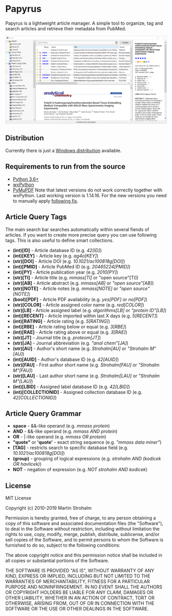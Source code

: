 # Papyrus

Papyrus is a lightweight article manager. A simple tool to organize, tag and search articles and retrieve their metadata
from PubMed.

![Screenshot](https://raw.githubusercontent.com/xxao/papyrus/master/dist/screenshot.png)


## Distribution
Currently there is just a [Windows distribution](dist/) available.


## Requirements to run from the source

- [Python 3.6+](https://www.python.org)
- [wxPython](https://pypi.org/project/wxPython/)
- [PyMuPDF](https://pypi.org/project/PyMuPDF/) Note that latest versions do not work correctly together with wxPython.
  Last working version is 1.14.16. For the new versions you need to manually apply
  [following fix](https://github.com/wxWidgets/Phoenix/issues/1350).


## Article Query Tags

The main search bar searches automatically within several fiends of articles. If you want to create more precise query
you can use following tags. This is also useful to define smart collections.

- **(int)[ID]** - Article database ID (e.g. *42[ID]*)
- **(int)[KEY]** - Article key (e.g. *ag4o[KEY]*)
- **(str)[DOI]** - Article DOI (e.g. *10.1021/ac100818g[DOI]*)
- **(int)[PMID]** - Article PubMed ID (e.g. *20465224[PMID]*)
- **(int)[PY]** - Article publication year (e.g. *2010[PY]*)
- **(str)[TI]** - Article title (e.g. *mmass[TI]* or "open source"[TI])
- **(str)[AB]** - Article abstract (e.g. *mmass[AB]* or *"open source"[AB]*)
- **(str)[NOTE]** - Article notes (e.g. *mmass[NOTE]* or *"open source"[NOTE]*)
- **(bool)[PDF]** - Article PDF availability (e.g. *yes[PDF]* or *no[PDF]*)
- **(str)[COLOR]** - Article assigned color name (e.g. *red[COLOR]*)
- **(str)[LB]** - Article assigned label (e.g. *algorithms[LB]* or *"protein ID"[LB]*)
- **(int)[RECENT]** - Article imported within last X days (e.g. *5[RECENT]*)
- **(int)[RATING]** - Article rating (e.g. *5[RATING]*)
- **(int)[RBE]** - Article rating below or equal (e.g. *3[RBE]*)
- **(int)[RAE]** - Article rating above or equal (e.g. *3[RAE]*)
- **(str)[JT]** - Journal title (e.g. *proteom[JT]*)
- **(str)[JA]** - Journal abbreviation (e.g. *"anal chem"[JA]*)
- **(str)[AU]** - Author's short name (e.g. *Strohalm[AU]* or *"Strohalm M"[AU]*)
- **(int)[AUID]** - Author's database ID (e.g. *42[AUID]*)
- **(str)[FAU]** - First author short name (e.g. *Strohalm[FAU]* or *"Strohalm M"[FAU]*)
- **(str)[LAU]** - Last author short name (e.g. *Strohalm[LAU]* or *"Strohalm M"[LAU]*)
- **(int)[LBID]** - Assigned label database ID (e.g. *42[LBID]*)
- **(int)[COLLECTIONID]** - Assigned collection database ID (e.g. *42[COLLECTIONID]*)


## Article Query Grammar

- **space** - &&-like operand (e.g. *mmass protein*)
- **AND** - &&-like operand (e.g. *mmass AND protein*)
- **OR** - |-like operand (e.g. *mmass OR protein*)
- **"quote"** or **'quote'** - exact string sequence (e.g. *"mmass data miner"*)
- **[TAG]** - restricts search to specific database field (e.g. *10.1021/ac100818g[DOI]*)
- **(group)** - grouping of logical expressions (e.g. *strohalm AND (kodicek OR havlicek)*)
- **NOT** - negation of expression (e.g. *NOT strohalm AND kodicek*)


## License

MIT License

Copyright (c) 2010-2019 Martin Strohalm

Permission is hereby granted, free of charge, to any person obtaining a copy
of this software and associated documentation files (the "Software"), to deal
in the Software without restriction, including without limitation the rights
to use, copy, modify, merge, publish, distribute, sublicense, and/or sell
copies of the Software, and to permit persons to whom the Software is
furnished to do so, subject to the following conditions:

The above copyright notice and this permission notice shall be included in all
copies or substantial portions of the Software.

THE SOFTWARE IS PROVIDED "AS IS", WITHOUT WARRANTY OF ANY KIND, EXPRESS OR
IMPLIED, INCLUDING BUT NOT LIMITED TO THE WARRANTIES OF MERCHANTABILITY,
FITNESS FOR A PARTICULAR PURPOSE AND NONINFRINGEMENT. IN NO EVENT SHALL THE
AUTHORS OR COPYRIGHT HOLDERS BE LIABLE FOR ANY CLAIM, DAMAGES OR OTHER
LIABILITY, WHETHER IN AN ACTION OF CONTRACT, TORT OR OTHERWISE, ARISING FROM,
OUT OF OR IN CONNECTION WITH THE SOFTWARE OR THE USE OR OTHER DEALINGS IN THE
SOFTWARE.
